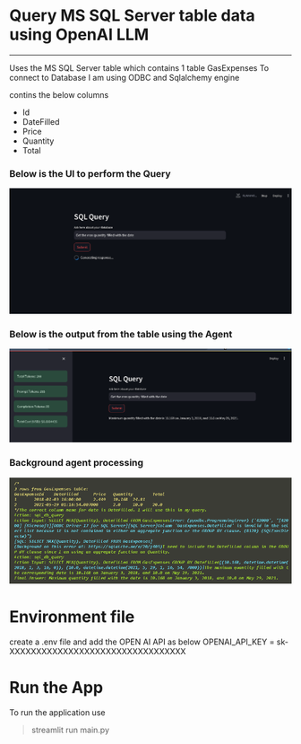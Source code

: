 # Query MS SQL Server table data using OpenAI LLM
---------------------------------------------------

Uses the MS SQL Server table which contains 1 table GasExpenses
To connect to Database I am using ODBC and Sqlalchemy engine

contins the below columns
- Id
- DateFilled
- Price
- Quantity
- Total
### Below is the UI to perform the Query
![alt text](image.png)

### Below is the output from the table using the Agent
![alt text](image-1.png)


### Background agent processing
![alt text](image-2.png)


# Environment file
create a .env file and add the OPEN AI API as below
OPENAI_API_KEY = sk-XXXXXXXXXXXXXXXXXXXXXXXXXXXXXXXXX

# Run the App
To run the application use
> streamlit run main.py